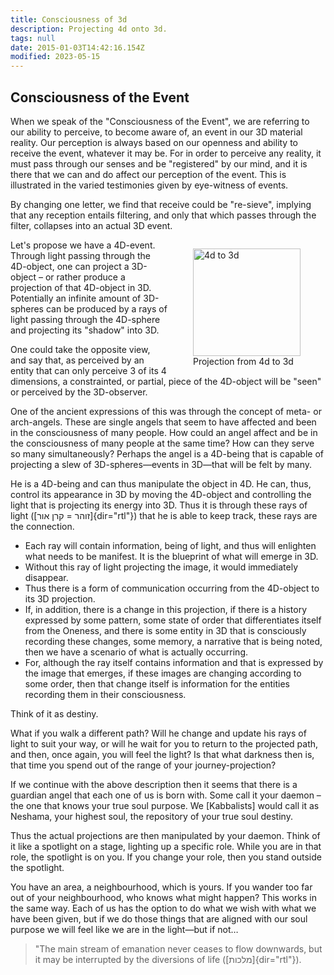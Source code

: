 ```yaml
---
title: Consciousness of 3d
description: Projecting 4d onto 3d.
tags: null
date: 2015-01-03T14:42:16.154Z
modified: 2023-05-15
---
```


## Consciousness of the Event

When we speak of the "Consciousness of the Event", we are referring to our ability to perceive, to become aware of, an event in our 3D material reality. Our perception is always based on our openness and ability to receive the event, whatever it may be. For in order to perceive any reality, it must pass through our senses and be "registered" by our mind, and it is there that we can and do affect our perception of the event. This is illustrated in the varied testimonies given by eye-witness of events.

By changing one letter, we find that receive could be "re-sieve", implying that any reception entails filtering, and only that which passes through the filter, collapses into an actual 3D event.  

  <figure style='float: right'>
  <img src='/posts/img/qkab/projection-3d.png' alt='4d to 3d' width='172' />
  <figcaption>Projection from 4d to 3d</figcaption>
</figure>

Let's propose we have a 4D-event. Through light passing through the 4D-object, one can project a 3D-object – or rather produce a projection of that 4D-object in 3D. Potentially an infinite amount of 3D-spheres can be produced by a rays of light passing through the 4D-sphere and projecting its "shadow" into 3D.

One could take the opposite view, and say that, as perceived by an entity that can only perceive 3 of its 4 dimensions, a constrainted, or partial, piece of the 4D-object will be "seen" or perceived by the 3D-observer.

One of the ancient expressions of this was through the concept of meta- or arch-angels. These are single angels that seem to have affected and been in the consciousness of many people. How could an angel affect and be in the consciousness of many people at the same time? How can they serve so many simultaneously? Perhaps the angel is a 4D-being that is capable of projecting a slew of 3D-spheres—events in 3D—that will be felt by many.

He is a 4D-being and can thus manipulate the object in 4D. He can, thus, control its appearance in 3D by moving the 4D-object and controlling the light that is projecting its energy into 3D. Thus it is through these rays of light ([זוהר = קרן אור]{dir="rtl"}) that he is able to keep track, these rays are the connection.

- Each ray will contain information, being of light, and thus will enlighten what needs to be manifest. It is the blueprint of what will emerge in 3D.
- Without this ray of light projecting the image, it would immediately disappear.
- Thus there is a form of communication occurring from the 4D-object to its 3D projection.
- If, in addition, there is a change in this projection, if there is a history expressed by some pattern, some state of order that differentiates itself from the Oneness, and there is some entity in 3D that is consciously recording these changes, some memory, a narrative that is being noted, then we have a scenario of what is actually occurring.
- For, although the ray itself contains information and that is expressed by the image that emerges, if these images are changing according to some order, then that change itself is information for the entities recording them in their consciousness.

Think of it as destiny.

What if you walk a different path? Will he change and update his rays of light to suit your way, or will he wait for you to return to the projected path, and then, once again, you will feel the light? Is that what darkness then is, that time you spend out of the range of your journey-projection?

If we continue with the above description then it seems that there is a guardian angel that each one of us is born with. Some call it your daemon – the one that knows your true soul purpose. We [Kabbalists] would call it as Neshama, your highest soul, the repository of your true soul destiny.

Thus the actual projections are then manipulated by your daemon. Think of it like a spotlight on a stage, lighting up a specific role. While you are in that role, the spotlight is on you. If you change your role, then you stand outside the spotlight.

You have an area, a neighbourhood, which is yours. If you wander too far out of your neighbourhood, who knows what might happen? This works in the same way. Each of us has the option to do what we wish with what we have been given, but if we do those things that are aligned with our soul purpose we will feel like we are in the light—but if not…

> "The main stream of emanation never ceases to flow downwards, but it may be interrupted by the diversions of life ([מלכות]{dir="rtl"}).
